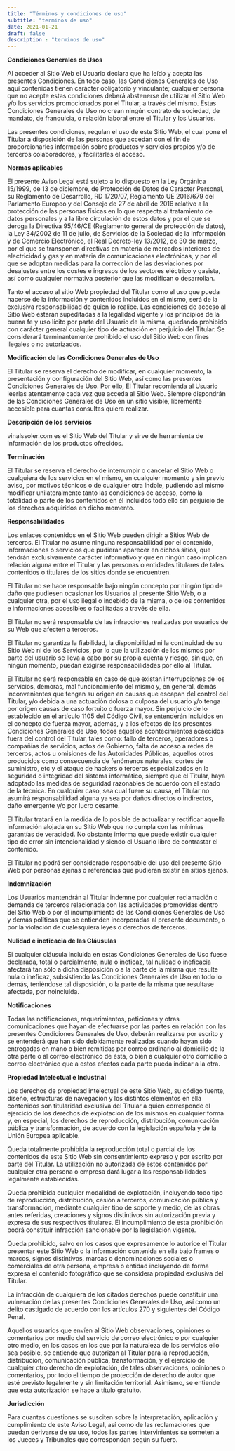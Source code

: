 ```yaml
---
title: "Términos y condiciones de uso"
subtitle: "terminos de uso"
date: 2021-01-21
draft: false
description : "terminos de uso"
---
```

**Condiciones Generales de Usos**

Al acceder al Sitio Web el Usuario declara que ha leído y acepta las presentes Condiciones. En todo caso, las Condiciones Generales de Uso aquí contenidas tienen carácter obligatorio y vinculante; cualquier persona que no acepte estas condiciones deberá abstenerse de utilizar el Sitio Web y/o los servicios promocionados por el Titular, a través del mismo. Estas Condiciones Generales de Uso no crean ningún contrato de sociedad, de mandato, de franquicia, o relación laboral entre el Titular y los Usuarios.

Las presentes condiciones, regulan el uso de este Sitio Web, el cual pone el Titular a disposición de las personas que accedan con el fin de proporcionarles información sobre productos y servicios propios y/o de terceros colaboradores, y facilitarles el acceso.

**Normas aplicables**

El presente Aviso Legal está sujeto a lo dispuesto en la Ley Orgánica 15/1999, de 13 de diciembre, de Protección de Datos de Carácter Personal, su Reglamento de Desarrollo, RD 1720/07, Reglamento UE 2016/679 del Parlamento Europeo y del Consejo de 27 de abril de 2016 relativo a la protección de las personas físicas en lo que respecta al tratamiento de datos personales y a la libre circulación de estos datos y por el que se deroga la Directiva 95/46/CE (Reglamento general de protección de datos), la Ley 34/2002 de 11 de julio, de Servicios de la Sociedad de la Información y de Comercio Electrónico, el Real Decreto-ley 13/2012, de 30 de marzo, por el que se transponen directivas en materia de mercados interiores de electricidad y gas y en materia de comunicaciones electrónicas, y por el que se adoptan medidas para la corrección de las desviaciones por desajustes entre los costes e ingresos de los sectores eléctrico y gasista, así como cualquier normativa posterior que las modifican o desarrollan.

Tanto el acceso al sitio Web propiedad del Titular como el uso que pueda hacerse de la información y contenidos incluidos en el mismo, será de la exclusiva responsabilidad de quien lo realice. Las condiciones de acceso al Sitio Web estarán supeditadas a la legalidad vigente y los principios de la buena fe y uso lícito por parte del Usuario de la  misma, quedando prohibido con carácter general cualquier tipo de actuación en perjuicio del Titular. Se considerará terminantemente prohibido el uso del Sitio Web con fines ilegales o no autorizados.

**Modificación de las Condiciones Generales de Uso**

El Titular se reserva el derecho de modificar, en cualquier momento, la presentación y configuración del Sitio Web, así como las presentes Condiciones Generales de Uso. Por ello, El Titular recomienda al Usuario leerlas atentamente cada vez que acceda al Sitio Web. Siempre dispondrán de las Condiciones Generales de Uso en un sitio visible, libremente accesible para cuantas consultas quiera realizar.

**Descripción de los servicios**

vinalssoler.com es el Sitio Web del Titular y sirve de herramienta de información  de los productos ofrecidos.

**Terminación**

El Titular se reserva el derecho de interrumpir o cancelar el Sitio Web o cualquiera de los servicios en el mismo, en cualquier momento y sin previo aviso, por motivos técnicos o de cualquier otra índole, pudiendo así mismo modificar unilateralmente tanto las condiciones de acceso, como la totalidad o parte de los contenidos en él incluidos todo ello sin perjuicio de los derechos adquiridos en dicho momento.

**Responsabilidades**

Los enlaces contenidos en el Sitio Web pueden dirigir a Sitios Web de terceros. El Titular no asume ninguna responsabilidad por el contenido, informaciones o servicios que pudieran aparecer en dichos sitios, que tendrán exclusivamente carácter informativo y que en ningún caso implican relación alguna entre el Titular y las personas o entidades titulares de tales contenidos o titulares de los sitios donde se encuentren.

El Titular no se hace responsable bajo ningún concepto por ningún tipo de daño que pudiesen ocasionar los Usuarios al presente Sitio Web, o a cualquier otra, por el uso ilegal o indebido de la misma, o de los contenidos e informaciones accesibles o facilitadas a través de ella.

El Titular no será responsable de las infracciones realizadas por usuarios de su Web que afecten a terceros.

El Titular no garantiza la fiabilidad, la disponibilidad ni la continuidad de su Sitio Web ni de los Servicios, por lo que la utilización de los mismos por parte del usuario se lleva a cabo por su propia cuenta y riesgo, sin que, en ningún momento, puedan exigirse responsabilidades por ello al Titular.

El Titular no será responsable en caso de que existan interrupciones de los servicios, demoras, mal funcionamiento del mismo y, en general, demás inconvenientes que tengan su origen en causas que escapan del control del Titular, y/o debida a una actuación dolosa o culposa del usuario y/o tenga por origen causas de caso fortuito o fuerza mayor. Sin perjuicio de lo establecido en el artículo 1105 del Código Civil, se entenderán incluidos en el concepto de fuerza mayor, además, y a los efectos de las presentes Condiciones Generales de Uso, todos aquellos acontecimientos acaecidos fuera del control del Titular, tales como: fallo de terceros, operadores o compañías de servicios, actos de Gobierno, falta de acceso a redes de terceros, actos u omisiones de las Autoridades Públicas, aquellos otros producidos como consecuencia de fenómenos naturales, cortes de suministro, etc y el ataque de hackers o terceros especializados en la seguridad o integridad del sistema informático, siempre que el Titular, haya adoptado las medidas de seguridad razonables de acuerdo con el estado de la técnica. En cualquier caso, sea cual fuere su causa, el Titular no asumirá responsabilidad alguna ya sea por daños directos o indirectos, daño emergente y/o por lucro cesante.

El Titular tratará en la medida de lo posible de actualizar y rectificar aquella información alojada en su Sitio Web que no cumpla con las mínimas garantías de veracidad. No obstante informa que puede existir cualquier tipo de error sin intencionalidad y siendo el Usuario libre de contrastar el contenido.

El Titular no podrá ser considerado responsable del uso del presente Sitio Web por personas ajenas o referencias que pudieran existir en sitios ajenos.

**Indemnización**

Los Usuarios mantendrán al Titular indemne por cualquier reclamación o demanda de terceros relacionada con las actividades promovidas dentro del Sitio Web o  por el incumplimiento de las Condiciones Generales de Uso y demás políticas que se entienden incorporadas al presente documento, o por la violación de cualesquiera leyes o derechos de terceros.

**Nulidad e ineficacia de las Cláusulas**

Si cualquier cláusula incluida en estas Condiciones Generales de Uso fuese declarada, total o parcialmente, nula o ineficaz, tal nulidad o ineficacia afectará tan sólo a dicha disposición o a la parte de la misma que resulte nula o ineficaz, subsistiendo las Condiciones Generales de Uso en todo lo demás, teniéndose tal disposición, o la parte de la misma que resultase afectada, por noincluida.

**Notificaciones**

Todas las notificaciones, requerimientos, peticiones y otras comunicaciones que hayan de efectuarse por las partes en relación con las presentes Condiciones Generales de Uso, deberán realizarse por escrito y se entenderá que han sido debidamente realizadas cuando hayan sido entregadas en mano o bien remitidas por correo ordinario al domicilio de la otra parte o al correo electrónico de ésta, o bien a cualquier otro domicilio o correo electrónico que a estos efectos cada parte pueda indicar a la otra.

**Propiedad Intelectual e Industrial**

Los derechos de propiedad intelectual de este Sitio Web, su código fuente, diseño, estructuras de navegación y los distintos elementos en ella contenidos son titularidad exclusiva del Titular a quien corresponde el ejercicio de los derechos de explotación de los mismos en cualquier forma y, en especial, los derechos de reproducción, distribución, comunicación pública y transformación, de acuerdo con la legislación española y de la Unión Europea aplicable.

Queda totalmente prohibida la reproducción total o parcial de los contenidos de este Sitio Web sin consentimiento expreso y por escrito por parte del Titular. La utilización no autorizada de estos contenidos por cualquier otra persona o empresa dará lugar a las responsabilidades legalmente establecidas.

Queda prohibida cualquier modalidad de explotación, incluyendo todo tipo de reproducción, distribución, cesión a terceros, comunicación pública y transformación, mediante cualquier tipo de soporte y medio, de las obras antes referidas, creaciones y signos distintivos sin autorización previa y expresa de sus respectivos titulares. El incumplimiento de esta prohibición podrá constituir infracción sancionable por la legislación vigente.

Queda prohibido, salvo en los casos que expresamente lo autorice el Titular presentar este Sitio Web o la información contenida en ella bajo frames o marcos, signos distintivos, marcas o denominaciones sociales o comerciales de otra persona, empresa o entidad incluyendo de forma expresa el contenido fotográfico que se considera propiedad exclusiva del Titular.

La infracción de cualquiera de los citados derechos puede constituir una vulneración de las presentes Condiciones Generales de Uso, así como un delito castigado de acuerdo con los artículos 270 y siguientes del Código Penal.

Aquellos usuarios que envíen al Sitio Web observaciones, opiniones o comentarios por medio del servicio de correo electrónico o por cualquier otro medio, en los casos en los que por la naturaleza de los servicios ello sea posible, se entiende que autorizan al Titular para la reproducción, distribución, comunicación pública, transformación, y el ejercicio de cualquier otro derecho de explotación, de tales observaciones, opiniones o comentarios, por todo el tiempo de protección de derecho de autor que esté previsto legalmente y sin limitación territorial. Asimismo, se entiende que esta autorización se hace a título gratuito.

**Jurisdicción**

Para cuantas cuestiones se susciten sobre la interpretación, aplicación y cumplimiento de este Aviso Legal, así como de las reclamaciones que puedan derivarse de su uso, todos las partes intervinientes se someten a los Jueces y Tribunales que correspondan según su fuero.